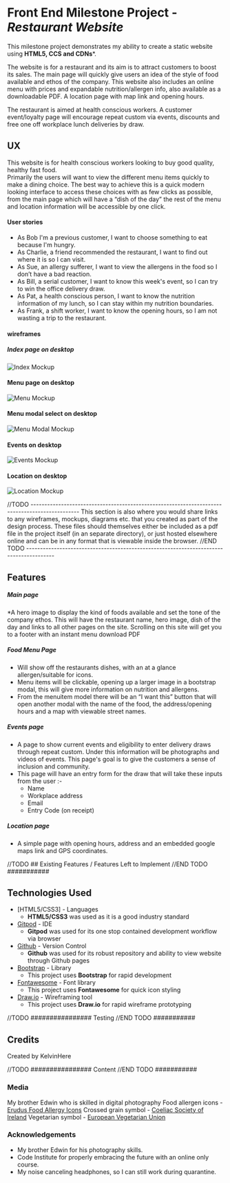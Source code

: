 # Front End Milestone Project - *Restaurant Website*

This milestone project demonstrates my ability to create a static website using **HTML5, CCS and CDNs***.

The website is for a restaurant and its aim is to attract customers to boost its sales.  The main page will quickly give users an idea of
the style of food available and ethos of the company.  This website also includes an online menu with prices and expandable nutrition/allergen 
info, also available as a downloadable PDF.  A location page with map link and opening hours.

The restaurant is aimed at health conscious workers.  A customer event/loyalty page will encourage repeat custom via events, discounts and free 
one off workplace lunch deliveries by draw.


## UX

This website is for health conscious workers looking to buy good quality, healthy fast food.  
Primarily the users will want to view the different menu items quickly to make a dining choice.  The best way to achieve this is a quick modern 
looking interface to access these choices with as few clicks as possible, from the main page which will have a “dish of the day” the rest of the 
menu and location information will be accessible by one click.

#### User stories
* As Bob I'm a previous customer, I want to choose something to eat because I'm hungry.
* As Charlie, a friend recommended the restaurant, I want to find out where it is so I can visit.
* As Sue, an allergy sufferer, I want to view the allergens in the food so I don’t have a bad reaction.
* As Bill, a serial customer, I want to know this week's event, so I can try to win the office delivery draw.
* As Pat, a health conscious person, I want to know the nutrition information of my lunch, so I can stay within my nutrition boundaries.
* As Frank, a shift worker, I want to know the opening hours, so I am not wasting a trip to the restaurant. 

#### wireframes
##### Index page on desktop
![Index Mockup](https://github.com/KelvinHere/Milestone-FrontEnd/blob/master/design-assets/index-desktop.jpg?raw=true "Index page mockup on desktop")
#### Menu page on desktop
![Menu Mockup](https://github.com/KelvinHere/Milestone-FrontEnd/blob/master/design-assets/menu-desktop.jpg?raw=true "Menu page mockup on desktop")
#### Menu modal select on desktop
![Menu Modal Mockup](https://github.com/KelvinHere/Milestone-FrontEnd/blob/master/design-assets/menu-modal-desktop.jpg?raw=true "Menu modal page mockup on desktop")
#### Events on desktop
![Events Mockup](https://github.com/KelvinHere/Milestone-FrontEnd/blob/master/design-assets/events-desktop.jpg?raw=true "events page mockup on desktop")
#### Location on desktop
![Location Mockup](https://github.com/KelvinHere/Milestone-FrontEnd/blob/master/design-assets/location-desktop.jpg?raw=true "location page mockup on desktop")

//TODO -----------------------------------------------------------------------------------------------
This section is also where you would share links to any wireframes, mockups, diagrams etc. that you created as part of the design process. These files should themselves either be included as a pdf file in the project itself (in an separate directory), or just hosted elsewhere online and can be in any format that is viewable inside the browser.
//END TODO ----------------------------------------------------------------------------------------

## Features

##### Main page
*A hero image to display the kind of foods available and set the tone of the company ethos.  This will have the restaurant name, hero image, 
dish of the day and links to all other pages on the site.  Scrolling on this site will get you to a footer with an instant menu download PDF

##### Food Menu Page
* Will show off the restaurants dishes, with an at a glance allergen/suitable for icons.  
* Menu items will be clickable, opening up a larger image in a bootstrap modal, this will give more information on nutrition and allergens.  
* From the menuitem model there will be an “I want this” button that will open another modal with the name of the food, the address/opening 
hours and a map with viewable street names.

##### Events page
* A page to show current events and eligibility to enter delivery draws through repeat custom.  Under this information will be photographs and 
videos of events.  This page's goal is to give the customers a sense of inclusion and community.
* This page will have an entry form for the draw that will take these inputs from the user :-
    * Name
    * Workplace address
    * Email
    * Entry Code (on receipt)

##### Location page
* A simple page with opening hours, address and an embedded google maps link and GPS coordinates.
 

//TODO ## Existing Features / Features Left to Implement //END TODO  ###########

## Technologies Used

- [HTML5/CSS3] - Languages
	- **HTML5/CSS3** was used as it is a good industry standard
- [Gitpod](https://www.gitpod.com) - IDE
	- **Gitpod** was used for its one stop contained development workflow via browser
- [Github](https://www.gitpod.com) - Version Control
	- **Github** was used for its robust repository and ability to view website through Github pages
- [Bootstrap](https://getbootstrap.com) - Library
	- This project uses **Bootstrap** for rapid development
- [Fontawesome](https://fontawesome.com) - Font library
	- This project uses **Fontawesome** for quick icon styling
- [Draw.io](https://www.draw.io/) - Wireframing tool
	- This project uses **Draw.io** for rapid wireframe prototyping
    
//TODO ################ Testing //END TODO  ###########

## Credits

Created by KelvinHere

//TODO ################ Content //END TODO  ###########

### Media

My brother Edwin who is skilled in digital photography
Food allergen icons - [Erudus Food Allergy Icons](https://erudus.com/erudus-food-allergy-icons/)
Crossed grain symbol - [Coeliac Society of Ireland](https://www.coeliac.ie/crossed-grain-symbol/)
Vegetarian symbol - [European Vegetarian Union](https://www.euroveg.eu/)

### Acknowledgements

- My brother Edwin for his photography skills.
- Code Institute for properly embracing the future with an online only course.
- My noise canceling headphones, so I can still work during quarantine.


